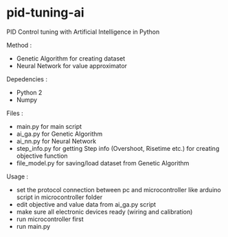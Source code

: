 # pid-tuning-ai

PID Control tuning with Artificial Intelligence in Python

Method :
- Genetic Algorithm for creating dataset
- Neural Network for value approximator

Depedencies :
- Python 2
- Numpy

Files :
- main.py for main script
- ai_ga.py for Genetic Algorithm
- ai_nn.py for Neural Network
- step_info.py for getting Step info (Overshoot, Risetime etc.) for creating objective function
- file_model.py for saving/load dataset from Genetic Algorithm

Usage :
- set the protocol connection between pc and microcontroller like arduino script in microcontroller folder
- edit objective and value data from ai_ga.py script
- make sure all electronic devices ready (wiring and calibration)
- run microcontroller first
- run main.py
